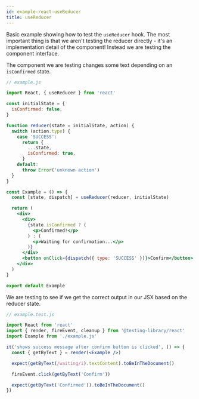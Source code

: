 ```yaml
---
id: example-react-useReducer
title: useReducer
---
```


Basic example showing how to test the `useReducer` hook.
The most important thing is that we aren't testing the reducer directly - it's an
implementation detail of the component! Instead we are testing the component interface.

The component we are testing changes some text depending on an `isConfirmed` state.

```jsx
// example.js

import React, { useReducer } from 'react'

const initialState = {
  isConfirmed: false,
}

function reducer(state = initialState, action) {
  switch (action.type) {
    case 'SUCCESS':
      return {
        ...state,
        isConfirmed: true,
      }
    default:
      throw Error('unknown action')
  }
}

const Example = () => {
  const [state, dispatch] = useReducer(reducer, initialState)

  return (
    <div>
      <div>
        {state.isConfirmed ? (
          <p>Confirmed!</p>
        ) : (
          <p>Waiting for confirmation...</p>
        )}
      </div>
      <button onClick={dispatch({ type: 'SUCCESS' })}>Confirm</button>
    </div>
  )
}

export default Example
```

We are testing to see if we get the correct output in our JSX
based on the reducer state.

```jsx
// example.test.js

import React from 'react'
import { render, fireEvent, cleanup } from '@testing-library/react'
import Example from './example.js'

it('shows success message after confirm button is clicked', () => {
  const { getByText } = render(<Example />)

  expect(getByText(/waiting/i).textContent).toBeInTheDocument()

  fireEvent.click(getByText('Confirm'))

  expect(getByText('Confirmed')).toBeInTheDocument()
})
```
